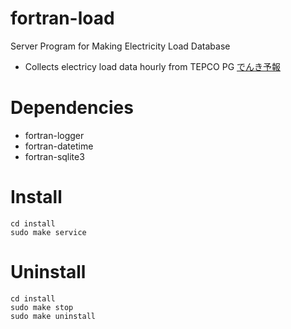 # fortran-load 

Server Program for Making Electricity Load Database

- Collects electricy load data hourly from TEPCO PG [でんき予報](https://www.tepco.co.jp/forecast)

# Dependencies

- fortran-logger
- fortran-datetime
- fortran-sqlite3

# Install

```
cd install
sudo make service
```

# Uninstall

```
cd install
sudo make stop
sudo make uninstall
```
